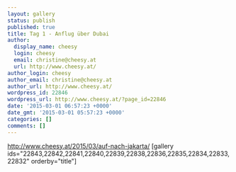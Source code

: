 ```yaml
---
layout: gallery
status: publish
published: true
title: Tag 1 - Anflug über Dubai
author:
  display_name: cheesy
  login: cheesy
  email: christine@cheesy.at
  url: http://www.cheesy.at/
author_login: cheesy
author_email: christine@cheesy.at
author_url: http://www.cheesy.at/
wordpress_id: 22846
wordpress_url: http://www.cheesy.at/?page_id=22846
date: '2015-03-01 06:57:23 +0000'
date_gmt: '2015-03-01 05:57:23 +0000'
categories: []
comments: []
---
```

http://www.cheesy.at/2015/03/auf-nach-jakarta/
[gallery ids="22843,22842,22841,22840,22839,22838,22836,22835,22834,22833,22832" orderby="title"]
